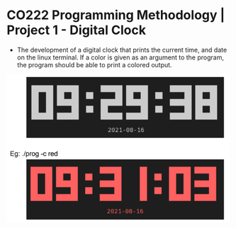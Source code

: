# CO222 Programming Methodology | Project 1 - Digital Clock

- The development of a digital clock that prints the current time, and date on the linux
terminal. If a color is given as an argument to the program, the program should be able to
print a colored output. 

![outputImage](images/output.png)

